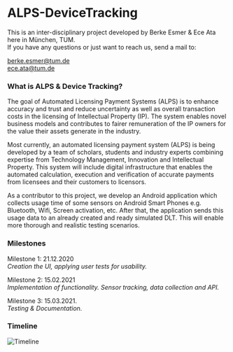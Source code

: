 # ALPS-DeviceTracking
This is an inter-disciplinary project developed by Berke Esmer &amp; Ece Ata here in München, TUM.   
If you have any questions or just want to reach us, send a mail to:

<berke.esmer@tum.de>   
<ece.ata@tum.de>

### What is ALPS & Device Tracking?

The goal of Automated Licensing Payment Systems (ALPS) is to enhance accuracy and trust and reduce uncertainty as well as overall transaction costs in the licensing of Intellectual Property (IP). The system enables novel business models and contributes to fairer remuneration of the IP owners for the value their assets generate in the industry.   

Most currently, an automated licensing payment system (ALPS) is being developed by a team of scholars, students and industry experts combining expertise from Technology Management, Innovation and Intellectual Property. This system will include digital infrastructure that enables the automated calculation, execution and verification of accurate payments from licensees and their customers to licensors.   

As a contributor to this project, we develop an Android application which collects usage time of some sensors on Android Smart Phones e.g. Bluetooth, Wifi, Screen activation, etc. After that, the application sends this usage data to an already created and ready simulated DLT. This will enable more thorough and realistic testing scenarios.   

### Milestones

Milestone 1: 21.12.2020   
_Creation the UI, applying user tests for usability._

Milestone 2: 15.02.2021   
_Implementation of functionality. Sensor tracking, data collection and API._

Milestone 3: 15.03.2021.  
_Testing & Documentation._

### Timeline

![Timeline](https://ibb.co/tHgVQrL)
